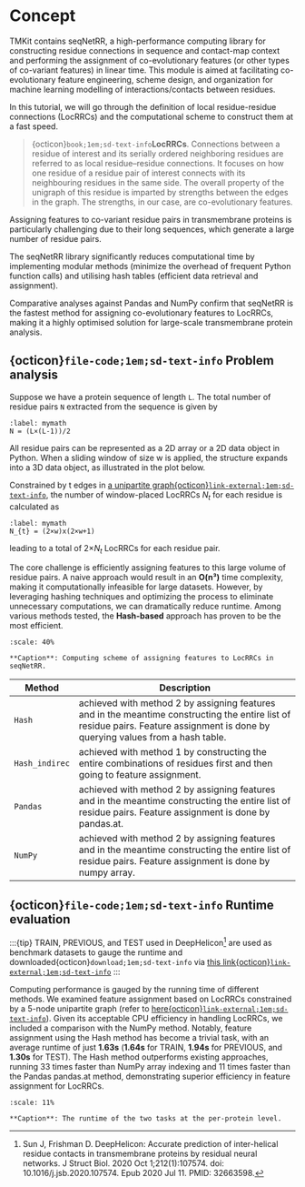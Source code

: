 # Concept

 TMKit contains seqNetRR, a high-performance computing library for constructing residue connections in sequence and contact-map context and performing the assignment of co-evolutionary features (or other types of co-variant features) in linear time. This module is aimed at facilitating co-evolutionary feature engineering, scheme design, and organization for machine learning modelling of interactions/contacts between residues.

In this tutorial, we will go through the definition of local residue-residue connections (LocRRCs) and the computational scheme to construct them at a fast speed.

> {octicon}`book;1em;sd-text-info`**LocRRCs**. Connections between a residue of interest and its serially ordered neighboring residues are referred to as local residue–residue connections. It focuses on how one residue of a residue pair of interest connects with its neighbouring residues in the same side. The overall property of the unigraph of this residue is imparted by strengths between the edges in the graph. The strengths, in our case, are co-evolutionary features.


Assigning features to co-variant residue pairs in transmembrane proteins is particularly challenging due to their long sequences, which generate a large number of residue pairs.

The seqNetRR library significantly reduces computational time by implementing modular methods (minimize the overhead of frequent Python function calls) and utilising hash tables (efficient data retrieval and assignment).

Comparative analyses against Pandas and NumPy confirm that seqNetRR is the fastest method for assigning co-evolutionary features to LocRRCs, making it a highly optimised solution for large-scale transmembrane protein analysis.




## {octicon}`file-code;1em;sd-text-info` **Problem analysis**
 Suppose we have a protein sequence of length `L`. The total number of residue pairs `N` extracted from the sequence is given by
 
```{math}
:label: mymath
N = (L×(L-1))/2
```

All residue pairs can be represented as a 2D array or a 2D data object in Python. When a sliding window of size w is applied, the structure expands into a 3D data object, as illustrated in the plot below.

Constrained by t edges in [a unipartite graph{octicon}`link-external;1em;sd-text-info`](./unigraph.md), the number of window-placed LocRRCs *N<sub>t</sub>* for each residue is calculated as

```{math}
:label: mymath
N_{t} = (2×w)x(2×w+1)
```

leading to a total of 2×*N<sub>t</sub>* LocRRCs for each residue pair.

The core challenge is efficiently assigning features to this large volume of residue pairs. A naive approach would result in an **O(n³)** time complexity, making it computationally infeasible for large datasets. However, by leveraging hashing techniques and optimizing the process to eliminate unnecessary computations, we can dramatically reduce runtime. Among various methods tested, the **Hash-based** approach has proven to be the most efficient.

```{figure} ../../../img/uni_comput.jpg
:scale: 40%

**Caption**: Computing scheme of assigning features to LocRRCs in seqNetRR.
```

| **Method**         | **Description**                                                                                                                                                                             |
|--------------|----------------------------------------------------------------------------------------------------------------------------------------------------------------------------------|
| `Hash`         | achieved with method 2 by assigning features and in the meantime constructing the entire list of residue pairs. Feature assignment is done by querying values from a hash table. |
| `Hash_indirec` | achieved with method 1 by constructing the entire combinations of residues first and then going to feature assignment.                                                           |
| `Pandas`       | achieved with method 2 by assigning features and in the meantime constructing the entire list of residue pairs. Feature assignment is done by pandas.at.                         |
| `NumPy`        | achieved with method 2 by assigning features and in the meantime constructing the entire list of residue pairs. Feature assignment is done by numpy array.                       |




## {octicon}`file-code;1em;sd-text-info` **Runtime evaluation**

:::{tip}
TRAIN, PREVIOUS, and TEST used in DeepHelicon[^1] are used as benchmark datasets to gauge the runtime and downloaded{octicon}`download;1em;sd-text-info` via [this link{octicon}`link-external;1em;sd-text-info`](https://data.mendeley.com/datasets/k8tfvgftv3/2)
:::

Computing performance is gauged by the running time of different methods. We examined feature assignment based on LocRRCs constrained by a 5-node unipartite graph (refer to [here{octicon}`link-external;1em;sd-text-info`](./unigraph.md)). Given its acceptable CPU efficiency in handling LocRRCs, we included a comparison with the NumPy method. Notably, feature assignment using the Hash method has become a trivial task, with an average runtime of just **1.63s** (**1.64s** for TRAIN, **1.94s** for PREVIOUS, and **1.30s** for TEST). The Hash method outperforms existing approaches, running 33 times faster than NumPy array indexing and 11 times faster than the Pandas pandas.at method, demonstrating superior efficiency in feature assignment for LocRRCs.


```{figure} ../../../img/bar_uni.png
:scale: 11%

**Caption**: The runtime of the two tasks at the per-protein level.
```


[^1]: Sun J, Frishman D. DeepHelicon: Accurate prediction of inter-helical residue contacts in transmembrane proteins by residual neural networks. J Struct Biol. 2020 Oct 1;212(1):107574. doi: 10.1016/j.jsb.2020.107574. Epub 2020 Jul 11. PMID: 32663598.
